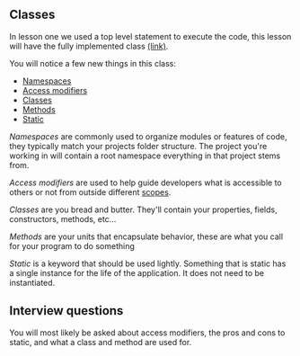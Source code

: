 ## Classes
In lesson one we used a top level statement to execute the code, this lesson will have the fully implemented class [(link)](https://learn.microsoft.com/en-us/dotnet/csharp/fundamentals/program-structure/main-command-line).

You will notice a few new things in this class:
* [Namespaces](https://learn.microsoft.com/en-us/dotnet/csharp/fundamentals/types/namespaces)
* [Access modifiers](https://learn.microsoft.com/en-us/dotnet/csharp/language-reference/keywords/access-modifiers)
* [Classes](https://learn.microsoft.com/en-us/dotnet/csharp/fundamentals/types/classes)
* [Methods](https://learn.microsoft.com/en-us/dotnet/csharp/programming-guide/classes-and-structs/methods)
* [Static](https://learn.microsoft.com/en-us/dotnet/csharp/language-reference/keywords/static)

*Namespaces* are commonly used to organize modules or features of code, they typically match your projects folder structure. 
The project you're working in will contain a root namespace everything in that project stems from.   

*Access modifiers* are used to help guide developers what is accessible to others or not from outside different [scopes](https://learn.microsoft.com/en-us/dotnet/csharp/programming-guide/classes-and-structs/access-modifiers#summary-table).  

*Classes* are you bread and butter. They'll contain your properties, fields, constructors, methods, etc...  

*Methods* are your units that encapsulate behavior, these are what you call for your program to do something  

*Static* is a keyword that should be used lightly. Something that is static has a single instance for the life of the application. It does not need to be instantiated.

## Interview questions
You will most likely be asked about access modifiers, the pros and cons to static, and what a class and method are used for.
